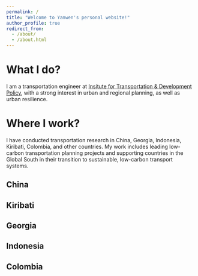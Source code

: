 ```yaml
---
permalink: /
title: "Welcome to Yanwen's personal website!"
author_profile: true
redirect_from: 
  - /about/
  - /about.html
---
```




What I do?
====
I am a transportation engineer at [Insitute for Transportation & Development Policy](http://www.itdp-china.org/enteam/?lang=1), with a strong interest in urban and regional planning, as well as urban resilience. 

Where I work?
===
I have conducted transportation research in China, Georgia, Indonesia, Kiribati, Colombia, and other countries. My work includes leading low-carbon transportation planning projects and supporting countries in the Global South in their transition to sustainable, low-carbon transport systems.

China
---

Kiribati
---

Georgia
---

Indonesia
---

Colombia
---
